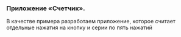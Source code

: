 ### **Приложение «Счетчик».**
В качестве примера разработаем приложение, которое считает отдельные нажатия на кнопку и серии по пять нажатий